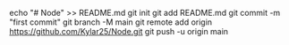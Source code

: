 echo "# Node" >> README.md
git init
git add README.md
git commit -m "first commit"
git branch -M main
git remote add origin https://github.com/Kylar25/Node.git
git push -u origin main